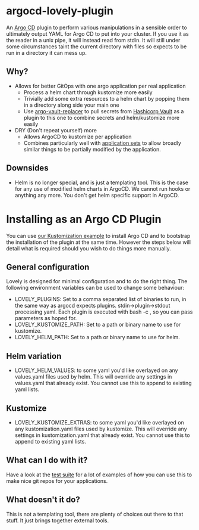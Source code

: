 # argocd-lovely-plugin
An [Argo CD](https://argoproj.github.io/argo-cd/) plugin to perform various manipulations in a sensible order to ultimately output YAML for Argo CD to put into your cluster. If you use it as the reader in a unix pipe, it will instead read from stdin. It will still under some circumstances taint the current directory with files so expects to be run in a directory it can mess up.

## Why?
- Allows for better GitOps with one argo application per real application
  - Process a helm chart through kustomize more easily
  - Trivially add some extra resources to a helm chart by popping them in a directory along side your main one
  - Use [argo-vault-replacer](https://github.com/crumbhole/argocd-vault-replacer) to pull secrets from [Hashicorp Vault](https://www.vaultproject.io/) as a plugin to this one to combine secrets and helm/kustomize more easily
- DRY (Don't repeat yourself) more
  - Allows ArgoCD to kustomize per application
  - Combines particularly well with [application sets](https://argocd-applicationset.readthedocs.io/en/stable/) to allow broadly similar things to be partially modified by the application.

## Downsides
- Helm is no longer special, and is just a templating tool. This is the case for any use of modified helm charts in ArgoCD. We cannot run hooks or anything any more. You don't get helm specific support in ArgoCD.

# Installing as an Argo CD Plugin
You can use [our Kustomization example](https://github.com/crumbhole/argocd-lovely-plugin/tree/main/examples/kustomize/argocd) to install Argo CD and to bootstrap the installation of the plugin at the same time. However the steps below will detail what is required should you wish to do things more manually.

## General configuration
Lovely is designed for minimal configuration and to do the right thing. The following environment variables can be used to change some behaviour:
- LOVELY_PLUGINS: Set to a comma separated list of binaries to run, in the same way as argocd expects plugins. stdin->plugin->stdout processing yaml. Each plugin is executed with bash -c <plugin and parameters>, so you can pass parameters as hoped for.
- LOVELY_KUSTOMIZE_PATH: Set to a path or binary name to use for kustomize.
- LOVELY_HELM_PATH: Set to a path or binary name to use for helm.

## Helm variation
- LOVELY_HELM_VALUES: to some yaml you'd like overlayed on any values.yaml files used by helm. This will override any settings in values.yaml that already exist. You cannot use this to append to existing yaml lists.

## Kustomize
- LOVELY_KUSTOMIZE_EXTRAS: to some yaml you'd like overlayed on any kustomization.yaml files used by kustomize. This will override any settings in kustomization.yaml that already exist. You cannot use this to append to existing yaml lists.

## What can I do with it?

Have a look at the [test suite](test/README.md) for a lot of examples of how you can use this to make nice git repos for your applications.

## What doesn't it do?

This is not a templating tool, there are plenty of choices out there to that stuff. It just brings together external tools.
